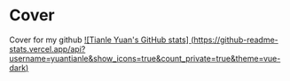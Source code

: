 # Cover
Cover for my github
[![Tianle Yuan's GitHub stats]
(https://github-readme-stats.vercel.app/api?username=yuantianle&show_icons=true&count_private=true&theme=vue-dark)](https://yuantianle.com/)
